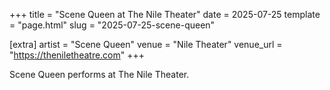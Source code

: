 +++
title = "Scene Queen at The Nile Theater"
date = 2025-07-25
template = "page.html"
slug = "2025-07-25-scene-queen"

[extra]
artist = "Scene Queen"
venue = "Nile Theater"
venue_url = "https://theniletheatre.com"
+++

Scene Queen performs at The Nile Theater.
